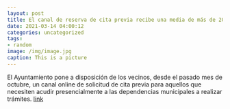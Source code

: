 ```yaml
---
layout: post
title: El canal de reserva de cita previa recibe una media de más de 200 peticiones semanales
date: 2021-03-14 04:00:12
categories: uncategorized
tags:
- random
image: /img/image.jpg
caption: This is a picture
---
```

El Ayuntamiento pone a disposición de los vecinos, desde el pasado mes de octubre, un canal online de solicitud de cita previa para aquellos que necesiten acudir presencialmente a las dependencias municipales a realizar trámites.  [link](https://www.ayto-villacanada.es/tu-ayuntamiento/el-canal-de-reserva-de-cita-previa-recibe-una-media-de-mas-de-200-peticiones-semanales/)
